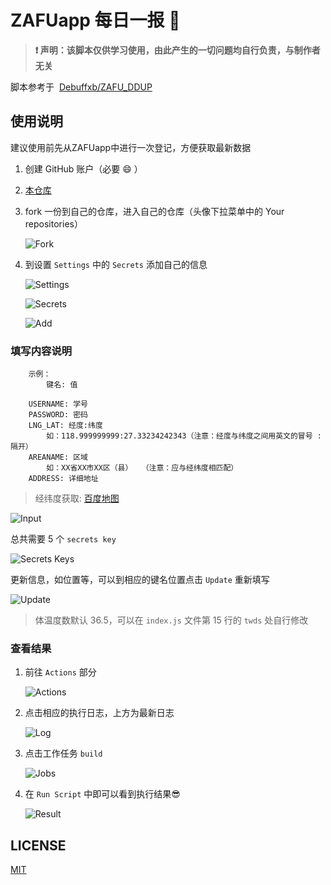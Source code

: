 # ZAFUapp 每日一报 :rocket:

>**:exclamation: 声明：该脚本仅供学习使用，由此产生的一切问题均自行负责，与制作者无关**

脚本参考于&nbsp;&nbsp;[Debuffxb/ZAFU_DDUP](https://github.com/Debuffxb/ZAFU_DDUP)

## 使用说明

建议使用前先从ZAFUapp中进行一次登记，方便获取最新数据

1. 创建 GitHub 账户（必要 :smile: ）
2. [本仓库](https://github.com/Qyir/zafuapp-yqdj)
3. fork 一份到自己的仓库，进入自己的仓库（头像下拉菜单中的 Your repositories）

    ![Fork](./img/step0.png)

4. 到设置 `Settings` 中的 `Secrets` 添加自己的信息

    ![Settings](img/step1.png)

    ![Secrets](img/step2.png)

    ![Add](img/step3.png)

### 填写内容说明

```
    示例：
        键名: 值

    USERNAME: 学号
    PASSWORD: 密码
    LNG_LAT: 经度:纬度
        如：118.999999999:27.33234242343（注意：经度与纬度之间用英文的冒号 : 隔开）
    AREANAME: 区域
        如：XX省XX市XX区（县）  （注意：应与经纬度相匹配）
    ADDRESS: 详细地址
```

> 经纬度获取: [百度地图](https://api.map.baidu.com/lbsapi/getpoint/index.html)

![Input](img/step4.png)

总共需要 5 个 `secrets key`

![Secrets Keys](img/info.png)

更新信息，如位置等，可以到相应的键名位置点击 `Update` 重新填写

![Update](img/step5.png)

>体温度数默认 36.5，可以在 `index.js` 文件第 15 行的 `twds` 处自行修改

### 查看结果

1. 前往 `Actions` 部分

    ![Actions](img/step6.png)

2. 点击相应的执行日志，上方为最新日志

    ![Log](img/step7.png)

3. 点击工作任务 `build`

    ![Jobs](img/step8.png)

4. 在 `Run Script` 中即可以看到执行结果:sunglasses:

    ![Result](img/step9.png)

## LICENSE

[MIT](https://opensource.org/licenses/MIT)